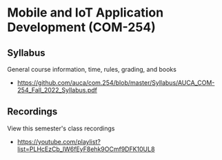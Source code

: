 Mobile and IoT Application Development (COM-254)
================================================

## Syllabus

General course information, time, rules, grading, and books

* <https://github.com/auca/com.254/blob/master/Syllabus/AUCA_COM-254_Fall_2022_Syllabus.pdf>

## Recordings

View this semester's class recordings

* <https://youtube.com/playlist?list=PLHcEzCb_lW6fEyF8ehk9OCmf9DFK10UL8>

